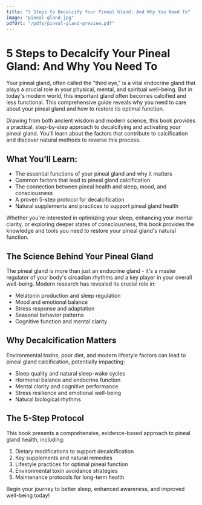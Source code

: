 ```yaml
---
title: "5 Steps to Decalcify Your Pineal Gland: And Why You Need To"
image: "pineal-gland.jpg"
pdfUrl: "/pdfs/pineal-gland-preview.pdf"
---
```


# 5 Steps to Decalcify Your Pineal Gland: And Why You Need To

Your pineal gland, often called the "third eye," is a vital endocrine gland that plays a crucial role in your physical, mental, and spiritual well-being. But in today's modern world, this important gland often becomes calcified and less functional. This comprehensive guide reveals why you need to care about your pineal gland and how to restore its optimal function.

Drawing from both ancient wisdom and modern science, this book provides a practical, step-by-step approach to decalcifying and activating your pineal gland. You'll learn about the factors that contribute to calcification and discover natural methods to reverse this process.

## What You'll Learn:

- The essential functions of your pineal gland and why it matters
- Common factors that lead to pineal gland calcification
- The connection between pineal health and sleep, mood, and consciousness
- A proven 5-step protocol for decalcification
- Natural supplements and practices to support pineal gland health

Whether you're interested in optimizing your sleep, enhancing your mental clarity, or exploring deeper states of consciousness, this book provides the knowledge and tools you need to restore your pineal gland's natural function.

## The Science Behind Your Pineal Gland

The pineal gland is more than just an endocrine gland - it's a master regulator of your body's circadian rhythms and a key player in your overall well-being. Modern research has revealed its crucial role in:

- Melatonin production and sleep regulation
- Mood and emotional balance
- Stress response and adaptation
- Seasonal behavior patterns
- Cognitive function and mental clarity

## Why Decalcification Matters

Environmental toxins, poor diet, and modern lifestyle factors can lead to pineal gland calcification, potentially impacting:

- Sleep quality and natural sleep-wake cycles
- Hormonal balance and endocrine function
- Mental clarity and cognitive performance
- Stress resilience and emotional well-being
- Natural biological rhythms

## The 5-Step Protocol

This book presents a comprehensive, evidence-based approach to pineal gland health, including:

1. Dietary modifications to support decalcification
2. Key supplements and natural remedies
3. Lifestyle practices for optimal pineal function
4. Environmental toxin avoidance strategies
5. Maintenance protocols for long-term health

Begin your journey to better sleep, enhanced awareness, and improved well-being today!